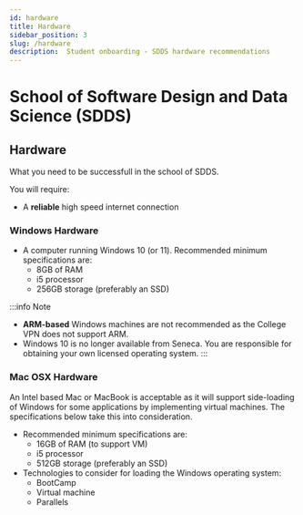 ```yaml
---
id: hardware
title: Hardware
sidebar_position: 3
slug: /hardware
description:  Student onboarding - SDDS hardware recommendations
---
```


# School of Software Design and Data Science \(SDDS\)

## Hardware
What you need to be successfull in the school of SDDS.

You will require:

* A **reliable** high speed internet connection

### Windows Hardware

* A computer running Windows 10 \(or 11\). Recommended minimum specifications are:
    * 8GB of RAM
    * i5 processor
    * 256GB storage \(preferably an SSD\)

:::info Note
* **ARM-based** Windows machines are not recommended as the College VPN does not support ARM.
* Windows 10 is no longer available from Seneca. You are responsible for obtaining your own licensed operating system.
:::

### Mac OSX Hardware
An Intel based Mac or MacBook is acceptable as it will support side-loading of Windows for some applications by implementing virtual machines. The specifications below take this into consideration.

* Recommended minimum specifications are:
    * 16GB of RAM (to support VM)
    * i5 processor
    * 512GB storage \(preferably an SSD\)
* Technologies to consider for loading the Windows operating system:
  * BootCamp
  * Virtual machine
  * Parallels
